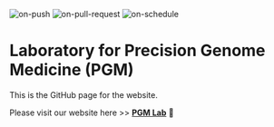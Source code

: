 
  ![on-push](../../actions/workflows/on-push.yaml/badge.svg)
  ![on-pull-request](../../actions/workflows/on-pull-request.yaml/badge.svg)
  ![on-schedule](../../actions/workflows/on-schedule.yaml/badge.svg)

# Laboratory for Precision Genome Medicine (PGM)


This is the GitHub page for the website.

Please visit our website here >> **[PGM Lab](https://dr-yoon.github.io/PGM-lab-website)** 🚀
